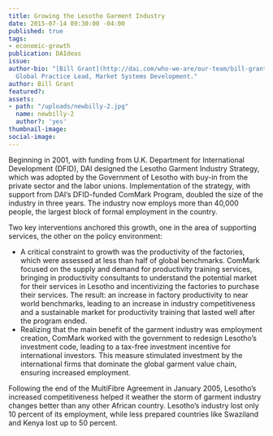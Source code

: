 ```yaml
---
title: Growing the Lesotho Garment Industry
date: 2015-07-14 09:30:00 -04:00
published: true
tags:
- economic-growth
publication: DAIdeas
issue: 
author-bio: "[Bill Grant](http://dai.com/who-we-are/our-team/bill-grant) is DAI's
  Global Practice Lead, Market Systems Development."
author: Bill Grant
featured?: 
assets:
- path: "/uploads/newbilly-2.jpg"
  name: newbilly-2
  author?: 'yes'
thumbnail-image: 
social-image: 
---
```


<p>Beginning in 2001, with funding from U.K. Department for International Development (DFID), DAI designed the Lesotho Garment Industry Strategy, which was adopted by the Government of Lesotho with buy-in from the private sector and the labor unions. Implementation of the strategy, with support from DAI’s DFID-funded ComMark Program, doubled the size of the industry in three years. The industry now employs more than 40,000 people, the largest block of formal employment in the country.</p>



  <p>Two key interventions anchored this growth, one in the area of supporting services, the other on the policy environment:</p>
  <ul>
    <li>A critical constraint to growth was the productivity of the factories, which were assessed at less than half of global benchmarks. ComMark focused on the supply and demand for productivity training services, bringing in productivity consultants to understand the potential market for their services in Lesotho and incentivizing the factories to purchase their services. The result: an increase in factory productivity to near world benchmarks, leading to an increase in industry competitiveness and a sustainable market for productivity training that lasted well after the program ended.</li>
    <li>Realizing that the main benefit of the garment industry was employment creation, ComMark worked with the government to redesign Lesotho’s investment code, leading to a tax-free investment incentive for international investors. This measure stimulated investment by the international firms that dominate the global garment value chain, ensuring increased employment.</li>
  </ul>
  <p>Following the end of the MultiFibre Agreement in January 2005, Lesotho’s increased competitiveness helped it weather the storm of garment industry changes better than any other African country. Lesotho’s industry lost only 10 percent of its employment, while less prepared countries like Swaziland and Kenya lost up to 50 percent.</p>
